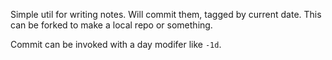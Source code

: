 Simple util for writing notes. Will commit them, tagged by current date. This can be forked to make a local repo or something.

Commit can be invoked with a day modifer like `-1d`.
